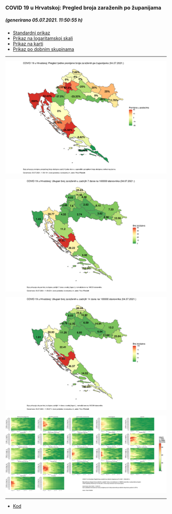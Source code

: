### COVID 19 u Hrvatskoj: Pregled broja zaraženih po županijama

##### (generirano 05.07.2021. 11:50:55 h)

- [Standardni prikaz](html/index.html)
- [Prikaz na logaritamskoj skali](html/index_log.html)
- [Prikaz na karti](html/index_map.html)
- [Prikaz po dobnim skupinama](html/index_per_age.html)

-----

![](img/2021_07_04_map.png)

![](img/2021_07_04_map_7_day_per_100k.png)

![](img/2021_07_04_map_14_day_per_100k.png)

![](img/2021_07_04_per_age_group.png)

-----

- [Kod](https://github.com/ppalasek/covid_plots_croatia)

